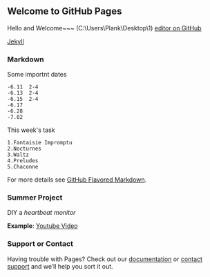 ## Welcome to GitHub Pages

Hello and Welcome~~~
(C:\Users\Plank\Desktop\1)
[editor on GitHub](https://github.com/Plankat/plankat.github.com/edit/master/README.md)

[Jekyll](https://jekyllrb.com/)

### Markdown

Some importnt dates

```
-6.11  2-4
-6.13  2-4
-6.15  2-4
-6.17
-6.28
-7.02

```
This week's task

```
1.Fantaisie Impromptu
2.Nocturnes
3.Waltz
4.Preludes
5.Chaconne

```

For more details see [GitHub Flavored Markdown](https://guides.github.com/features/mastering-markdown/).

### Summer Project

DIY a _heartbeat monitor_

**Example**: [Youtube Video](https://www.youtube.com/watch?v=1b6AIaV0jck)

### Support or Contact

Having trouble with Pages? Check out our [documentation](https://help.github.com/categories/github-pages-basics/) or [contact support](https://github.com/contact) and we’ll help you sort it out.
